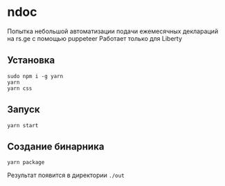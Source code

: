 # ndoc

Попытка небольшой автоматизации подачи ежемесячных деклараций на rs.ge с помощью puppeteer
Работает только для Liberty

## Установка

```shell
sudo npm i -g yarn
yarn
yarn css
```

## Запуск

```shell
yarn start
```

## Создание бинарника

```shell
yarn package
```

Результат появится в директории `./out`
